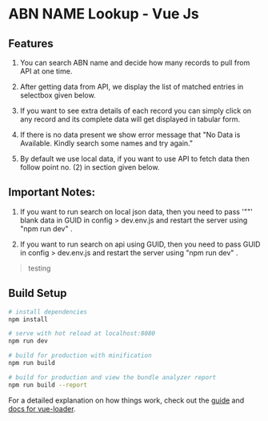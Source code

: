 # ABN NAME Lookup - Vue Js

## Features

1) You can search ABN name and decide how many records to pull from API at one time.

2) After getting data from API, we display the list of matched entries in selectbox given below.

3) If you want to see extra details of each record you can simply click on any record and its complete data will get displayed in tabular form.

4) If there is no data present we show error message that "No Data is Available. Kindly search some names and try again."

5) By default we use local data, if you want to use API to fetch data then follow point no. (2) in section given below.

## Important Notes:

1) If you want to run search on local json data, then you need to pass '""' blank data in GUID in config > dev.env.js and restart the server using "npm run dev" .
 
2) If you want to run search on api using GUID, then you need to pass GUID in config > dev.env.js and restart the server using "npm run dev" .
 
> testing

## Build Setup

``` bash
# install dependencies
npm install

# serve with hot reload at localhost:8080
npm run dev

# build for production with minification
npm run build

# build for production and view the bundle analyzer report
npm run build --report
```

For a detailed explanation on how things work, check out the [guide](http://vuejs-templates.github.io/webpack/) and [docs for vue-loader](http://vuejs.github.io/vue-loader).
